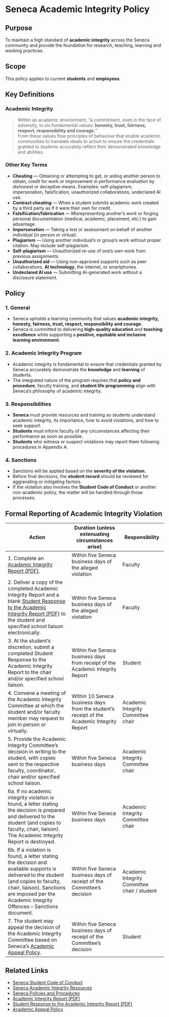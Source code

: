 # Seneca Academic Integrity Policy

## Purpose
To maintain a high standard of **academic integrity** across the Seneca community and provide the foundation for research, teaching, learning and working practices.  

## Scope
This policy applies to current **students** and **employees**.  

## Key Definitions

### Academic Integrity
> Within an academic environment, “a commitment, even in the face of adversity, to six fundamental values: **honesty, trust, fairness, respect, responsibility and courage.**”  
> From these values flow principles of behaviour that enable academic communities to translate ideals to action to ensure the credentials granted to students accurately reflect their demonstrated knowledge and abilities.  

### Other Key Terms
- **Cheating** — Obtaining or attempting to get, or aiding another person to obtain, credit for work or improvement in performance evaluation by dishonest or deceptive means. Examples: self-plagiarism, impersonation, falsification, unauthorized collaborations, undeclared AI use.  
- **Contract cheating** — When a student submits academic work created by a third party as if it were their own for credit.  
- **Falsification/fabrication** — Misrepresenting another’s work or forging personal documentation (medical, academic, placement, etc.) to gain advantage.  
- **Impersonation** — Taking a test or assessment on behalf of another individual (in person or virtual).  
- **Plagiarism** — Using another individual’s or group’s work without proper citation. May include self-plagiarism.  
- **Self-plagiarism** — Unauthorized re-use of one’s own work from previous assignments.  
- **Unauthorized aid** — Using non-approved supports such as peer collaborations, **AI technology**, the internet, or smartphones.  
- **Undeclared AI use** — Submitting AI-generated work without a disclosure statement.  

## Policy

### 1. General
- Seneca upholds a learning community that values **academic integrity, honesty, fairness, trust, respect, responsibility and courage.**  
- Seneca is committed to delivering **high-quality education** and **teaching excellence** while supporting a **positive, equitable and inclusive learning environment.**

### 2. Academic Integrity Program
- Academic integrity is fundamental to ensure that credentials granted by Seneca accurately demonstrate the **knowledge** and **learning** of students.  
- The integrated nature of the program requires that **policy and procedure**, faculty training, and **student life programming** align with Seneca’s philosophy of academic integrity.  

### 3. Responsibilities
- **Seneca** must provide resources and training so students understand academic integrity, its importance, how to avoid violations, and how to seek support.  
- **Students** must inform faculty of any circumstances affecting their performance as soon as possible.  
- **Students** who witness or suspect violations may report them following procedures in Appendix A.  

### 4. Sanctions
- Sanctions will be applied based on the **severity of the violation.**  
- Before final decisions, the **student record** should be reviewed for aggravating or mitigating factors.  
- If the violation also involves the **Student Code of Conduct** or another non-academic policy, the matter will be handled through those processes.  

## Formal Reporting of Academic Integrity Violation

| Action | Duration (unless extenuating circumstances arise) | Responsibility |
|--------|--------------------------------------------------|----------------|
| 1. Complete an [Academic Integrity Report (PDF)](https://www.senecapolytechnic.ca/content/dam/projects/seneca/about/policies/academic-integrity-report.pdf). | Within five Seneca business days of the alleged violation | Faculty |
| 2. Deliver a copy of the completed Academic Integrity Report and a blank [Student Response to the Academic Integrity Report (PDF)](https://www.senecapolytechnic.ca/content/dam/projects/seneca/about/policies/response-to-the-academic-integrity-report.pdf) to the student and specified school liaison electronically. | Within five Seneca business days of the alleged violation | Faculty |
| 3. At the student’s discretion, submit a completed Student Response to the Academic Integrity Report to the chair and/or specified school liaison. | Within five Seneca business days from receipt of the Academic Integrity Report | Student |
| 4. Convene a meeting of the Academic Integrity Committee at which the student and/or faculty member may request to join in person or virtually. | Within 10 Seneca business days from the student’s receipt of the Academic Integrity Report | Academic Integrity Committee chair |
| 5. Provide the Academic Integrity Committee’s decision in writing to the student, with copies sent to the respective faculty, coordinator, chair and/or specified school liaison. | Within five Seneca business days | Academic Integrity Committee chair |
| 6a. If no academic integrity violation is found, a letter stating the decision is prepared and delivered to the student (and copies to faculty, chair, liaison). The Academic Integrity Report is destroyed. | Within five Seneca business days | Academic Integrity Committee chair |
| 6b. If a violation is found, a letter stating the decision and available supports is delivered to the student (and copies to faculty, chair, liaison). Sanctions are imposed per the Academic Integrity Offences – Sanctions document. | Within five Seneca business days of receipt of the Committee’s decision | Academic Integrity Committee chair / student |
| 7. The student may appeal the decision of the Academic Integrity Committee based on Seneca’s [Academic Appeal Policy](https://www.senecapolytechnic.ca/about/policies/academic-appeal-policy.html). | Within five Seneca business days of receipt of the Committee’s decision | Student |

## Related Links
- [Seneca Student Code of Conduct](https://www.senecacollege.ca/student-code-of-conduct)  
- [Seneca Academic Integrity Resources](https://www.senecacollege.ca/academic-integrity)  
- [Seneca Policies and Procedures](https://www.senecacollege.ca/about/policies)
- [Academic Integrity Report (PDF)](https://www.senecapolytechnic.ca/content/dam/projects/seneca/about/policies/academic-integrity-report.pdf)
- [Student Response to the Academic Integrity Report (PDF)](https://www.senecapolytechnic.ca/content/dam/projects/seneca/about/policies/response-to-the-academic-integrity-report.pdf)
- [Academic Appeal Policy](https://www.senecapolytechnic.ca/about/policies/academic-appeal-policy.html)
